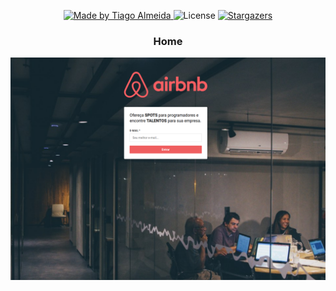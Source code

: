 <p align="center">
  <a href="#!">
    <img alt="Made by Tiago Almeida" src="https://img.shields.io/badge/made%20by-Tiago%20Almeida-%2304D361"/>
  </a>

  <img alt="License" src="https://img.shields.io/badge/license-MIT-%2304D361"/>

  <a href="https://github.com/tiagoalmeidz/Airbnb-Clone">
    <img alt="Stargazers" src="https://img.shields.io/github/stars/tiagoalmeidz/Airbnb-Clone?style=social"/>
  </a>
</p>


<div align="center">
  <h3>Home</h3>

  ![home](frontend/public/screenshots/airbnb-home.png)
</div>
